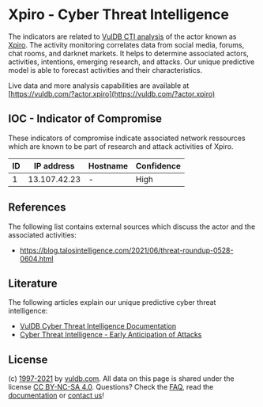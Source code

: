 # Xpiro - Cyber Threat Intelligence

The indicators are related to [VulDB CTI analysis](https://vuldb.com/?doc.cti) of the actor known as [Xpiro](https://vuldb.com/?actor.xpiro). The activity monitoring correlates data from social media, forums, chat rooms, and darknet markets. It helps to determine associated actors, activities, intentions, emerging research, and attacks. Our unique predictive model is able to forecast activities and their characteristics.

Live data and more analysis capabilities are available at [https://vuldb.com/?actor.xpiro](https://vuldb.com/?actor.xpiro)

## IOC - Indicator of Compromise

These indicators of compromise indicate associated network ressources which are known to be part of research and attack activities of Xpiro.

ID | IP address | Hostname | Confidence
-- | ---------- | -------- | ----------
1 | 13.107.42.23 | - | High

## References

The following list contains external sources which discuss the actor and the associated activities:

* https://blog.talosintelligence.com/2021/06/threat-roundup-0528-0604.html

## Literature

The following articles explain our unique predictive cyber threat intelligence:

* [VulDB Cyber Threat Intelligence Documentation](https://vuldb.com/?doc.cti)
* [Cyber Threat Intelligence - Early Anticipation of Attacks](https://www.scip.ch/en/?labs.20201022)

## License

(c) [1997-2021](https://vuldb.com/?doc.changelog) by [vuldb.com](https://vuldb.com/?doc.about). All data on this page is shared under the license [CC BY-NC-SA 4.0](https://creativecommons.org/licenses/by-nc-sa/4.0/). Questions? Check the [FAQ](https://vuldb.com/?doc.faq), read the [documentation](https://vuldb.com/?doc) or [contact us](https://vuldb.com/?contact)!
